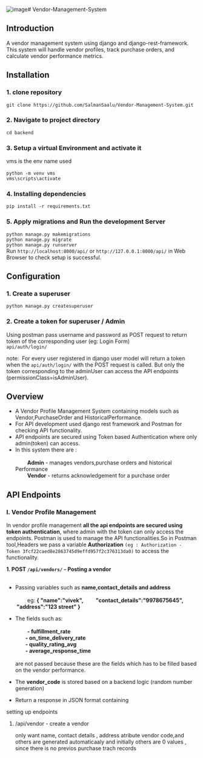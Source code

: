 ![image](https://github.com/SalmanSaalu/Vendor-Management-System/assets/87108862/08394c0d-45ea-451a-94b5-04aedae040a6)# Vendor-Management-System

## Introduction
A vendor management system using django and django-rest-framework.
This system will handle vendor profiles, track purchase orders, and calculate vendor performance metrics.

## Installation
### 1. clone repository
`git clone https://github.com/SalmanSaalu/Vendor-Management-System.git`
### 2. Navigate to project directory
`cd backend`
### 3. Setup a virtual Environment and activate it
vms is the env name used <br/><br/>
`python -m venv vms` <br/>
`vms\scripts\activate`
### 4. Installing dependencies
`pip install -r requirements.txt`
### 5. Apply migrations and Run the development Server
`python manage.py makemigrations`<br/>
`python manage.py migrate` <br/>
`python manage.py runserver` <br/>
Run `http://localhost:8000/api/` or `http://127.0.0.1:8000/api/` in Web Browser to check setup is successful.

## Configuration
### 1. Create a superuser
`python manage.py createsuperuser`
### 2. Create a token for superuser / Admin 
Using postman pass username and password as POST request to return token of the corresponding user (eg: Login Form) <br/>
`api/auth/login/` <br/>

note:&nbsp; For every user registered in django user model will return a token when the `api/auth/login/` with the POST request is called.
But only the token corresponding to the adminUser can access the API endpoints (permissionClass=isAdminUser).


## Overview
- A Vendor Profile Management System containing models such as Vendor,PurchaseOrder and HistoricalPerformance.<br/>
- For API development used django rest framework and Postman for checking API functionality.<br/>
- API endpoints are secured using Token based Authentication where only admin(token) can access.
- In this system there are :<br/><br/>
&nbsp; &nbsp; &nbsp; &nbsp; **Admin**  - manages vendors,purchase orders and historical Performance  <br/>
&nbsp; &nbsp; &nbsp; &nbsp; **Vendor** - returns acknowledgement for a purchase order <br/>

## API Endpoints
### I. Vendor Profile Management
In vendor profile management **all the api endpoints are secured using token authentication**, where admin with the token can only access the endpoints.
Postman is used to manage the API functionalities.So in Postman tool,Headers we pass a variable **Authorization** `(eg : Authorization - Token 3fcf22caed8e2863745d9effd957f2c376313da0)`
to access the functionality.

**1. POST `/api/vendors/` - Posting a vendor**<br/><br/>
- Passing variables such as **name,contact_details and address**<br/><br/>
&nbsp; &nbsp; &nbsp; &nbsp; eg: **{ "name":"vivek",
&nbsp; &nbsp; &nbsp; &nbsp; &nbsp;"contact_details":"9978675645",
&nbsp; &nbsp; &nbsp; &nbsp; &nbsp;"address":"123 street" }**

- The fields such as:<br/><br/>
&nbsp; &nbsp; &nbsp; &nbsp; **- fulfillment_rate <br/>
&nbsp; &nbsp; &nbsp; &nbsp; - on_time_delivery_rate<br/>
&nbsp; &nbsp; &nbsp; &nbsp; - quality_rating_avg<br/>
&nbsp; &nbsp; &nbsp; &nbsp; - average_response_time**<br/><br/>
      are not passed because these are the fields which has to be filled based on the vendor performance.
- The **vendor_code** is stored based on a backend logic (random number generation)
- Return a response in JSON format containing 



setting up endpoints
1. /api/vendor - create a vendor

   only want name, contact details , address atribute
   vendor code,and others are generated automaticaaly and initially others are 0 values , since there is no previos purchase trach records

   
